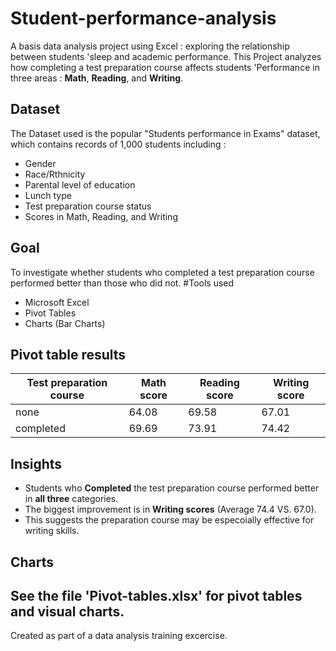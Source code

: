 # Student-performance-analysis
A basis data analysis project using Excel : exploring the relationship between students 'sleep and academic performance.
This Project analyzes how completing a test preparation course affects students 'Performance in three areas : **Math**, **Reading**, and **Writing**.
## Dataset
The Dataset used is the popular "Students performance in Exams" dataset, which contains records of 1,000 students including :
- Gender
- Race/Rthnicity
- Parental level of education
- Lunch type
- Test preparation course status
- Scores in Math, Reading, and Writing
## Goal
To investigate whether students who completed a test preparation course performed better than those who did not.
#Tools used
- Microsoft Excel
- Pivot Tables
- Charts (Bar Charts)
## Pivot table results
|Test preparation course | Math score | Reading score | Writing score |
|------------------------|------------|---------------|---------------|
| none                   | 64.08      | 69.58         | 67.01         |
| completed              | 69.69      | 73.91         | 74.42         |
## Insights
- Students who **Completed** the test preparation course performed better in **all three** categories.
- The biggest improvement is in **Writing scores** (Average 74.4 VS. 67.0).
- This suggests the preparation course may be especoially effective for writing skills.
## Charts
See the file 'Pivot-tables.xlsx' for pivot tables and visual charts.
---
Created as part of a data analysis training excercise.
